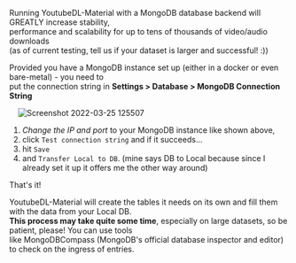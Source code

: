 Running YoutubeDL-Material with a MongoDB database backend will GREATLY increase stability,  
performance and scalability for up to tens of thousands of video/audio downloads  
(as of current testing, tell us if your dataset is larger and successful! :))

Provided you have a MongoDB instance set up (either in a docker or even bare-metal) - you need to  
put the connection string in **Settings > Database > MongoDB Connection String**

&nbsp;&nbsp;&nbsp;&nbsp;![Screenshot 2022-03-25 125507](https://user-images.githubusercontent.com/1912133/160116383-687c2936-b91c-4571-9b49-afd39e072a87.png)

1. _Change the IP and port_ to your MongoDB instance like shown above,
2. click `Test connection string` and if it succeeds...
3. hit `Save`
4. and `Transfer Local to DB`.
(mine says DB to Local because since I already set it up it offers me the other way around)

That's it!

YoutubeDL-Material will create the tables it needs on its own and fill them with the data from your Local DB.  
**This process may take quite some time**, especially on large datasets, so be patient, please! You can use tools  
like MongoDBCompass (MongoDB's official database inspector and editor) to check on the ingress of entries.